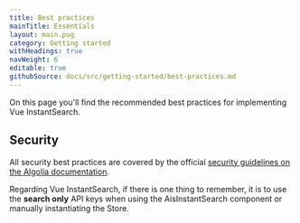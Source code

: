 ```yaml
---
title: Best practices
mainTitle: Essentials
layout: main.pug
category: Getting started
withHeadings: true
navWeight: 6
editable: true
githubSource: docs/src/getting-started/best-practices.md
---
```


On this page you'll find the recommended best practices for implementing Vue InstantSearch.

## Security

All security best practices are covered by the official [security guidelines on the Algolia documentation](https://www.algolia.com/doc/guides/security/best-security-practices/#guides).

Regarding Vue InstantSearch, if there is one thing to remember, it is to use the **search only** API keys when using the AisInstantSearch component or manually instantiating the Store.
